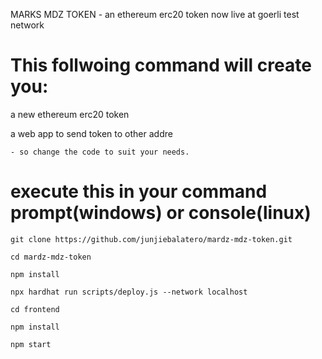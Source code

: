 

MARKS MDZ TOKEN - an ethereum erc20 token now live at goerli test network

# This follwoing command will create you:
  
  a new ethereum erc20 token
  
  a web app to send token to other addre
    
    - so change the code to suit your needs.
    
# execute this in your command prompt(windows) or console(linux)

    git clone https://github.com/junjiebalatero/mardz-mdz-token.git

    cd mardz-mdz-token

    npm install

    npx hardhat run scripts/deploy.js --network localhost

    cd frontend

    npm install

    npm start 
